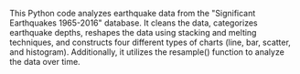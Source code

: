 This Python code analyzes earthquake data from the "Significant Earthquakes 1965-2016" database. It cleans the data, categorizes earthquake depths, reshapes the data using stacking and melting techniques, and constructs four different types of charts (line, bar, scatter, and histogram). Additionally, it utilizes the resample() function to analyze the data over time.
